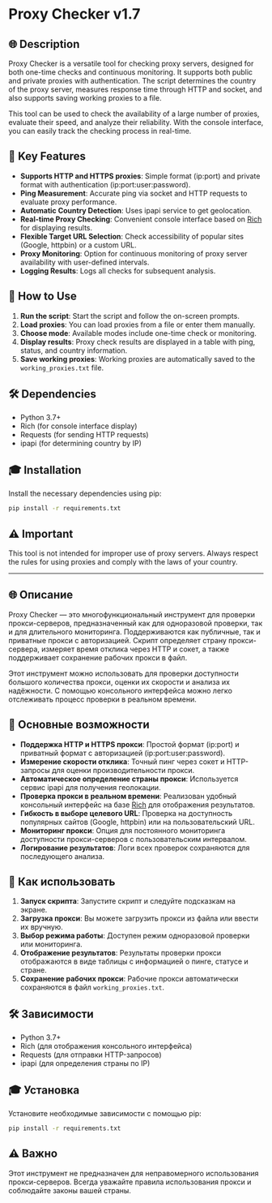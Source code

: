 # Proxy Checker v1.7

## 🌐 Description
Proxy Checker is a versatile tool for checking proxy servers, designed for both one-time checks and continuous monitoring. It supports both public and private proxies with authentication. The script determines the country of the proxy server, measures response time through HTTP and socket, and also supports saving working proxies to a file.

This tool can be used to check the availability of a large number of proxies, evaluate their speed, and analyze their reliability. With the console interface, you can easily track the checking process in real-time.

## 🚀 Key Features
- **Supports HTTP and HTTPS proxies**: Simple format (ip:port) and private format with authentication (ip:port:user:password).
- **Ping Measurement**: Accurate ping via socket and HTTP requests to evaluate proxy performance.
- **Automatic Country Detection**: Uses ipapi service to get geolocation.
- **Real-time Proxy Checking**: Convenient console interface based on [Rich](https://github.com/Textualize/rich) for displaying results.
- **Flexible Target URL Selection**: Check accessibility of popular sites (Google, httpbin) or a custom URL.
- **Proxy Monitoring**: Option for continuous monitoring of proxy server availability with user-defined intervals.
- **Logging Results**: Logs all checks for subsequent analysis.

## 🔧 How to Use
1. **Run the script**: Start the script and follow the on-screen prompts.
2. **Load proxies**: You can load proxies from a file or enter them manually.
3. **Choose mode**: Available modes include one-time check or monitoring.
4. **Display results**: Proxy check results are displayed in a table with ping, status, and country information.
5. **Save working proxies**: Working proxies are automatically saved to the `working_proxies.txt` file.

## 🛠️ Dependencies
- Python 3.7+
- Rich (for console interface display)
- Requests (for sending HTTP requests)
- ipapi (for determining country by IP)

## 🎓 Installation
Install the necessary dependencies using pip:
```bash
pip install -r requirements.txt
```

## ⚠️ Important
This tool is not intended for improper use of proxy servers. Always respect the rules for using proxies and comply with the laws of your country.

_____________________________________________________________________________________
## 🌐 Описание
Proxy Checker — это многофункциональный инструмент для проверки прокси-серверов, предназначенный как для одноразовой проверки, так и для длительного мониторинга. Поддерживаются как публичные, так и приватные прокси с авторизацией. Скрипт определяет страну прокси-сервера, измеряет время отклика через HTTP и сокет, а также поддерживает сохранение рабочих прокси в файл.

Этот инструмент можно использовать для проверки доступности большого количества прокси, оценки их скорости и анализа их надёжности. С помощью консольного интерфейса можно легко отслеживать процесс проверки в реальном времени.

## 🚀 Основные возможности
- **Поддержка HTTP и HTTPS прокси**: Простой формат (ip:port) и приватный формат с авторизацией (ip:port:user:password).
- **Измерение скорости отклика**: Точный пинг через сокет и HTTP-запросы для оценки производительности прокси.
- **Автоматическое определение страны прокси**: Используется сервис ipapi для получения геолокации.
- **Проверка прокси в реальном времени**: Реализован удобный консольный интерфейс на базе [Rich](https://github.com/Textualize/rich) для отображения результатов.
- **Гибкость в выборе целевого URL**: Проверка на доступность популярных сайтов (Google, httpbin) или на пользовательский URL.
- **Мониторинг прокси**: Опция для постоянного мониторинга доступности прокси-серверов с пользовательским интервалом.
- **Логирование результатов**: Логи всех проверок сохраняются для последующего анализа.

## 🔧 Как использовать
1. **Запуск скрипта**: Запустите скрипт и следуйте подсказкам на экране.
2. **Загрузка прокси**: Вы можете загрузить прокси из файла или ввести их вручную.
3. **Выбор режима работы**: Доступен режим одноразовой проверки или мониторинга.
4. **Отображение результатов**: Результаты проверки прокси отображаются в виде таблицы с информацией о пинге, статусе и стране.
5. **Сохранение рабочих прокси**: Рабочие прокси автоматически сохраняются в файл `working_proxies.txt`.

## 🛠️ Зависимости
- Python 3.7+
- Rich (для отображения консольного интерфейса)
- Requests (для отправки HTTP-запросов)
- ipapi (для определения страны по IP)


## 🎓 Установка
Установите необходимые зависимости с помощью pip:
```bash
pip install -r requirements.txt
```

## ⚠️ Важно
Этот инструмент не предназначен для неправомерного использования прокси-серверов. Всегда уважайте правила использования прокси и соблюдайте законы вашей страны.

